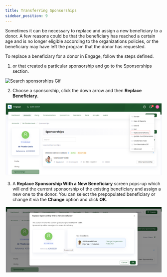 ```yaml
---
title: Transferring Sponsorships
sidebar_position: 9
--- 
```


Sometimes it can be necessary to replace and assign a new beneficiary to a donor. A few reasons could be that the beneficiary has reached a certain age and is no longer eligible according to the organizations policies, or the beneficiary may have left the program that the donor has requested.

To replace a beneficiary for a donor in Engage, follow the steps defined.

1. <K2Link route="" text="Search for a sponsorship" isInternal/> or <K2Link route="docs/engage/accounts/searching-accounts/" text="search for an account" isInternal/> that created a particular sponsorship and go to the Sponsorships section.

![Search sponsorships Gif](./search-sponsorship-ways.gif)

2. Choose a sponsorship, click the down arrow and then **Replace Beneficiary**.

![Click transfer](./click-transfer-sponsorship.png)

3. A **Replace Sponsorship With a New Beneficiary** screen pops-up which will end the current sponsorship of the existing beneficiary and assign a new one to the donor. You can select the prepopulated beneficiary or change it via the **Change** option and click **OK**.

![Transfer beneficiary screen](./transfer-beneficiary-screen.png)


